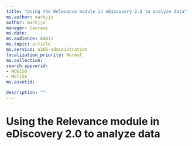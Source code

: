 ```yaml
---
title: "Using the Relevance module in eDiscovery 2.0 to analyze data"
ms.author: markjjo
author: markjjo
manager: laurawi
ms.date: 
ms.audience: Admin
ms.topic: article
ms.service: o365-administration
localization_priority: Normal
ms.collection: 
search.appverid: 
- MOE150
- MET150
ms.assetid: 

description: ""
---
```


# Using the Relevance module in eDiscovery 2.0 to analyze data

